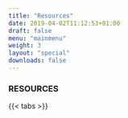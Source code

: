 ```yaml
---
title: "Resources"
date: 2019-04-02T11:12:53+01:00
draft: false
menu: "mainmenu"
weight: 3
layout: "special"
downloads: false
---
```

### RESOURCES

{{< tabs >}}
